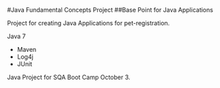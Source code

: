 #Java Fundamental Concepts Project
##Base Point for Java Applications

Project for creating Java Applications for pet-registration.

Java 7

* Maven
* Log4j
* JUnit

Java Project for SQA Boot Camp October 3.

